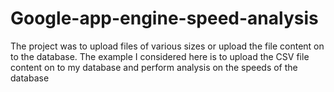 # Google-app-engine-speed-analysis
The project was to upload files of various sizes or upload the file content on to the database. The example I considered here is to upload the CSV file content on to my database and perform analysis on the speeds of the database

